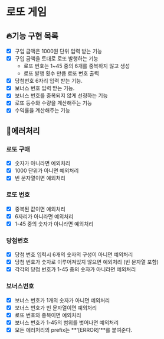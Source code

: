 # 로또 게임

## 🔥기능 구현 목록

- [x] 구입 금액은 1000원 단위 입력 받는 기능
- [x] 구입 금액을 토대로 로또 발행하는 기능
  - 로또 번호는 1~45 중의 6개를 중복하지 않고 생성
  - 로또 발행 횟수 만큼 로또 번호 출력
- [x] 당첨번호 6자리 입력 받는 기능.
- [x] 보너스 번호 입력 받는 기능.
- [x] 보너스 번호를 중복되지 않게 선정하는 기능
- [x] 로또 등수와 수량을 계산해주는 기능
- [x] 수익률을 계산해주는 기능

## 🚫에러처리

### 로또 구매

- [x] 숫자가 아니라면 예외처리
- [x] 1000 단위가 아니면 예외처리
- [x] 빈 문자열이면 예외처리

### 로또 번호

- [x] 중복된 값이면 예외처리
- [x] 6자리가 아니라면 예외처리
- [x] 1-45 중의 숫자가 아니라면 예외처리

### 당첨번호

- [x] 당첨 번호 입력시 6개의 숫자의 구성이 아니면 예외처리
- [x] 당첨 번호가 숫자로 이루어져있지 않으면 예외처리 (빈 문자열 포함)
- [x] 각각의 당첨 번호가 1-45 중의 숫자가 아니라면 예외처리

### 보너스번호

- [x] 보너스 번호가 1개의 숫자가 아니면 예외처리
- [x] 보너스 번호가 빈 문자열이면 예외처리
- [x] 로또 번호와 중복이면 예외처리
- [x] 보너스 번호가 1-45의 범위를 벗어나면 예외처리
- [x] 모든 에러처리의 prefix는 **'[ERROR]'**를 붙여준다.
